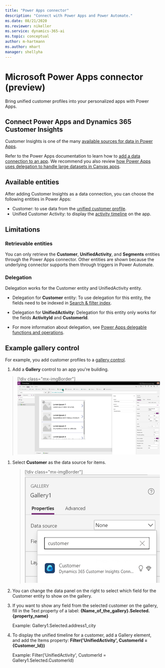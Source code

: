 ```yaml
---
title: "Power Apps connector"
description: "Connect with Power Apps and Power Automate."
ms.date: 08/21/2020
ms.reviewer: nikeller
ms.service: dynamics-365-ai
ms.topic: conceptual
author: m-hartmann
ms.author: mhart
manager: shellyha
---
```


# Microsoft Power Apps connector (preview)

Bring unified customer profiles into your personalized apps with Power Apps.

## Connect Power Apps and Dynamics 365 Customer Insights

Customer Insights is one of the many [available sources for data in Power Apps](https://docs.microsoft.com/powerapps/maker/canvas-apps/working-with-data-sources).

Refer to the Power Apps documentation to learn how to [add a data connection to an app](https://docs.microsoft.com/powerapps/maker/canvas-apps/add-data-connection). We recommend you also review [how Power Apps uses delegation to handle large datasets in Canvas apps](https://docs.microsoft.com/powerapps/maker/canvas-apps/delegation-overview).

## Available entities

After adding Customer Insights as a data connection, you can choose the following entities in Power Apps:

- Customer: to use data from the [unified customer profile](customer-profiles.md).
- Unified Customer Activity: to display the [activity timeline](activities.md) on the app.

## Limitations

### Retrievable entities

You can only retrieve the **Customer**, **UnifiedActivity**, and **Segments** entities through the Power Apps connector. Other entities are shown because the underlying connector supports them through triggers in Power Automate.  

### Delegation

Delegation works for the Customer entity and UnifiedActivity entity. 

- Delegation for **Customer** entity: To use delegation for this entity, the fields need to be indexed in [Search & filter index](search-filter-index.md).  

- Delegation for **UnifiedActivity**: Delegation for this entity only works for the fields **ActivityId** and **CustomerId**.  

- For more information about delegation, see [Power Apps delegable functions and operations](https://docs.microsoft.com/connectors/commondataservice/#power-apps-delegable-functions-and-operations-for-the-cds-for-apps). 

## Example gallery control

For example, you add customer profiles to a [gallery control](https://docs.microsoft.com/powerapps/maker/canvas-apps/add-gallery).

1. Add a **Gallery** control to an app you're building.

> [!div class="mx-imgBorder"]
> ![Add a gallery element](media/connector-powerapps9.png "Add a gallery element")

1. Select **Customer** as the data source for items.

    > [!div class="mx-imgBorder"]
    > ![Select a data source](media/choose-datasource-powerapps.png "Select a data source")

1. You can change the data panel on the right to select which field for the Customer entity to show on the gallery.

1. If you want to show any field from the selected customer on the gallery, fill in the Text property of a label:  **{Name_of_the_gallery}.Selected.{property_name}**

    Example: Gallery1.Selected.address1_city

1. To display the unified timeline for a customer, add a Gallery element, and add the Items property: **Filter('UnifiedActivity', CustomerId = {Customer_Id})**

    Example: Filter('UnifiedActivity', CustomerId = Gallery1.Selected.CustomerId)
